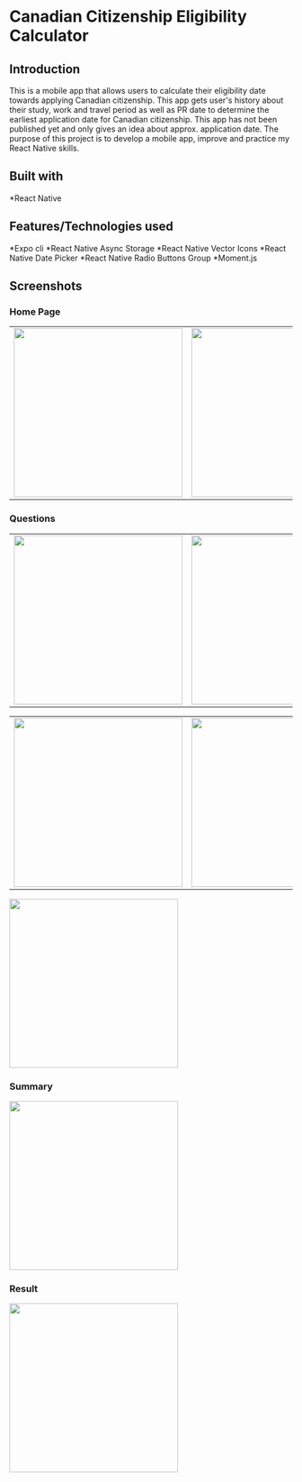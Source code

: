 # Canadian Citizenship Eligibility Calculator

## Introduction

This is a mobile app that allows users to calculate their eligibility date towards applying Canadian citizenship. This app gets user's history about their study, work and travel period as well as PR date to determine the earliest application date for Canadian citizenship. This app has not been published yet and only gives an idea about approx. application date. The purpose of this project is to develop a mobile app, improve and practice my React Native skills.

## Built with

\*React Native

## Features/Technologies used

*Expo cli
*React Native Async Storage
*React Native Vector Icons
*React Native Date Picker
*React Native Radio Buttons Group
*Moment.js

## Screenshots

### Home Page

<table style="border:none">
 <tr>
  <td><img src="./_screenshots/home-page.png" width="300"/></td>
  <td><img src="./_screenshots/home-page-history.png" width="300"/></td>
 </tr>
</table>

### Questions

<table>
 <tr>
   <td><img src="./_screenshots/study-question.png" width="300"/></td>
   <td><img src="./_screenshots/date-picker.png" width="300"/></td>
   </tr>
</table>

<table>
 <tr>
   <td><img src="./_screenshots/date-picker.png" width="300"/></td>
   <td><img src="./_screenshots/pr-date.png" width="300"/></td>
 </tr>
</table>

 <img src="./_screenshots/travel.png" width="300"/>
 
### Summary

<img src="./_screenshots/summary.png" width="300"/>

### Result

<img src="./_screenshots/result.png" width="300"/>
